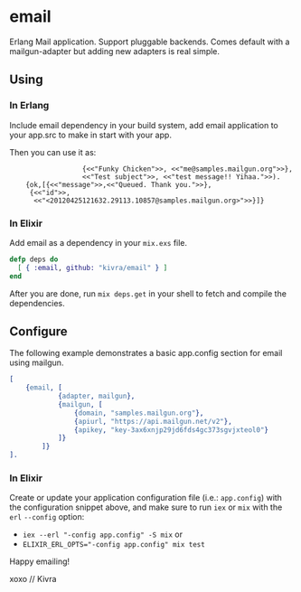 email
=====

Erlang Mail application. Support pluggable backends. Comes default with a mailgun-adapter but adding new adapters is 
real simple.

## Using

### In Erlang

Include email dependency in your build system, add email application to your app.src to make in start with your app.  

Then you can use it as:

``` email:send({<<"Silly Wabbit">>, <<"test@youremail.com">>},
                  {<<"Funky Chicken">>, <<"me@samples.mailgun.org">>},
                  <<"Test subject">>, <<"test message!! Yihaa.">>).
	{ok,[{<<"message">>,<<"Queued. Thank you.">>},
     {<<"id">>,
      <<"<20120425121632.29113.10857@samples.mailgun.org>">>}]}
```

### In Elixir

Add email as a dependency in your `mix.exs` file.

```elixir
defp deps do
  [ { :email, github: "kivra/email" } ]
end
```

After you are done, run `mix deps.get` in your shell to fetch and compile the dependencies.

## Configure

The following example demonstrates a basic app.config section for email
using mailgun.

``` erlang
[
    {email, [
            {adapter, mailgun},
            {mailgun, [
                {domain, "samples.mailgun.org"},
                {apiurl, "https://api.mailgun.net/v2"},
                {apikey, "key-3ax6xnjp29jd6fds4gc373sgvjxteol0"}
            ]}
        ]}
].
```

### In Elixir

Create or update your application configuration file (i.e.: `app.config`) with the configuration
snippet above, and make sure to run `iex` or `mix` with the `erl` `--config` option:

* `iex --erl "-config app.config" -S mix`
or
* `ELIXIR_ERL_OPTS="-config app.config" mix test`

Happy emailing!

xoxo // Kivra
